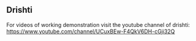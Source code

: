 ## Drishti

For videos of working demonstration visit the youtube channel of drishti:
https://www.youtube.com/channel/UCuxBEw-F4QkV6DH-cGji32Q
